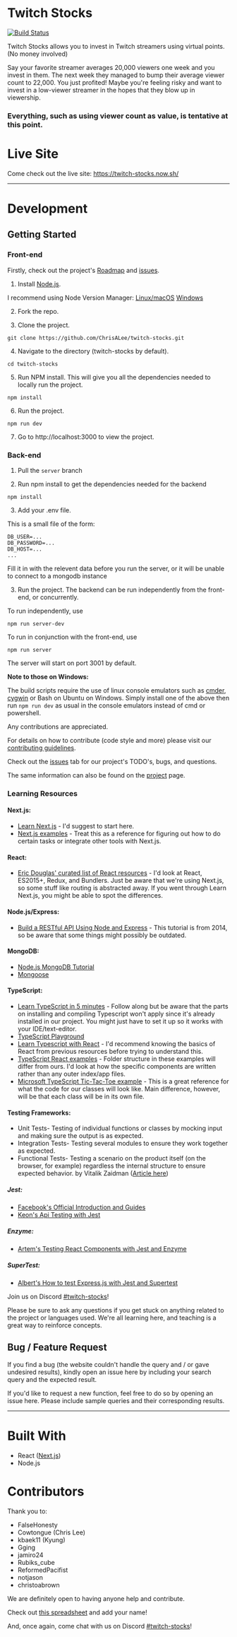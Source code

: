 # Twitch Stocks
[![Build Status](https://travis-ci.org/ChrisALee/twitch-stocks.svg?branch=master)](https://travis-ci.org/ChrisALee/twitch-stocks)


Twitch Stocks allows you to invest in Twitch streamers using virtual points. (No money involved)

Say your favorite streamer averages 20,000 viewers one week and you invest in them.
The next week they managed to bump their average viewer count to 22,000. You just profited!
Maybe you're feeling risky and want to invest in a low-viewer streamer in the hopes that they blow up in viewership.

### Everything, such as using viewer count as value, is tentative at this point.

# Live Site
Come check out the live site: https://twitch-stocks.now.sh/

---

# Development

## Getting Started

### Front-end

Firstly, check out the project's [Roadmap](https://github.com/ChrisALee/twitch-stocks/wiki/Roadmap) and [issues](https://github.com/ChrisALee/twitch-stocks/issues).

1. Install [Node.js](https://nodejs.org/en/ "Node.js").

I recommend using Node Version Manager: [Linux/macOS](https://github.com/creationix/nvm)  [Windows](https://github.com/coreybutler/nvm-windows)

2. Fork the repo.

3. Clone the project.

```
git clone https://github.com/ChrisALee/twitch-stocks.git
```

4. Navigate to the directory (twitch-stocks by default).

```
cd twitch-stocks
```

5. Run NPM install. This will give you all the dependencies needed to locally run the project.

```
npm install
```

6. Run the project.

```
npm run dev
```

7. Go to http://localhost:3000 to view the project.

### Back-end

1. Pull the `server` branch

2. Run npm install to get the dependencies needed for the backend

```
npm install
```

3. Add your .env file.

This is a small file of the form:

```
DB_USER=...
DB_PASSWORD=...
DB_HOST=...
...
```

Fill it in with the relevent data before you run the server, or it will be unable to connect to a mongodb instance

3. Run the project. The backend can be run independently from the front-end, or concurrently.

To run independently, use

```
npm run server-dev
```

To run in conjunction with the front-end, use

```
npm run server
```

The server will start on port 3001 by default.

**Note to those on Windows:**

The build scripts require the use of linux console emulators such as [cmder](http://cmder.net/), [cygwin](https://www.cygwin.com/) or Bash on Ubuntu on Windows. Simply install one of the above then run `npm run dev` as usual in the console emulators instead of cmd or powershell.

Any contributions are appreciated.

For details on how to contribute (code style and more) please visit our [contributing guidelines](CONTRIBUTING.md).

Check out the [issues](https://github.com/ChrisALee/twitch-stocks/issues) tab for our project's TODO's, bugs, and questions.


The same information can also be found on the [project](https://github.com/ChrisALee/twitch-stocks/projects/1) page.

### Learning Resources

#### Next.js: 
* [Learn Next.js](https://learnnextjs.com/ "Learn Nextjs") - I'd suggest to start here.
* [Next.js examples](https://github.com/zeit/next.js/tree/v3-beta/examples "Next.js examples") - Treat this as a reference for figuring out how to do certain tasks or integrate other tools with Next.js.

#### React:
* [Eric Douglas' curated list of React resources](https://github.com/ericdouglas/react-learning) - I'd look at React, ES2015+, Redux, and Bundlers. Just be aware that we're using Next.js, so some stuff like routing is abstracted away. If you went through Learn Next.js, you might be able to spot the differences.

#### Node.js/Express:
* [Build a RESTful API Using Node and Express](https://scotch.io/tutorials/build-a-restful-api-using-node-and-express-4) - This tutorial is from 2014, so be aware that some things might possibly be outdated.

#### MongoDB:
* [Node.js MongoDB Tutorial](https://www.guru99.com/node-js-mongodb.html)
* [Mongoose](https://scotch.io/tutorials/using-mongoosejs-in-node-js-and-mongodb-applications)

#### TypeScript:
* [Learn TypeScript in 5 minutes](https://www.typescriptlang.org/docs/handbook/typescript-in-5-minutes.html) - Follow along but be aware that the parts on installing and compiling Typescript won't apply since it's already installed in our project. You might just have to set it up so it works with your IDE/text-editor.
* [TypeScript Playground](https://www.typescriptlang.org/play/index.html)
* [Learn Typescript with React](https://www.typescriptlang.org/docs/handbook/jsx.html) - I'd recommend knowing the basics of React from previous resources before trying to understand this.
* [TypeScript React examples](https://github.com/Lemoncode/react-typescript-samples) - Folder structure in these examples will differ from ours. I'd look at how the specific components are written rather than any outer index/app files.
* [Microsoft TypeScript Tic-Tac-Toe example](https://github.com/Microsoft/TypeScript-React-Conversion-Guide/blob/master/TicTacToe_TS/src/board.tsx) - This is a great reference for what the code for our classes will look like. Main difference, however, will be that each class will be in its own file.

#### Testing Frameworks:
* Unit Tests- Testing of individual functions or classes by mocking input and making sure the output is as expected.
* Integration Tests- Testing several modules to ensure they work together as expected.
* Functional Tests- Testing a scenario on the product itself (on the browser, for example) regardless the internal structure to ensure expected behavior.
by Vitalik Zaidman ([Article here](https://medium.com/powtoon-engineering/a-complete-guide-to-testing-javascript-in-2017-a217b4cd5a2a))

##### Jest:
* [Facebook's Official Introduction and Guides](https://facebook.github.io/jest/docs/getting-started.html#content)
* [Keon's Api Testing with Jest](https://hackernoon.com/api-testing-with-jest-d1ab74005c0a)

##### Enzyme:
* [Artem's Testing React Components with Jest and Enzyme](https://hackernoon.com/testing-react-components-with-jest-and-enzyme-41d592c174f)

##### SuperTest:
* [Albert's How to test Express.js with Jest and Supertest](http://www.albertgao.xyz/2017/05/24/how-to-test-expressjs-with-jest-and-supertest/)

Join us on Discord [#twitch-stocks](https://discord.gg/TWtSNdQ "#twitch-stocks")!

Please be sure to ask any questions if you get stuck on anything related to the project or languages used.
We're all learning here, and teaching is a great way to reinforce concepts.

## Bug / Feature Request

If you find a bug (the website couldn't handle the query and / or gave undesired results), kindly open an issue here by including your search query and the expected result.

If you'd like to request a new function, feel free to do so by opening an issue here. Please include sample queries and their corresponding results.

---

# Built With

* React ([Next.js](https://github.com/zeit/next.js "Next.js"))
* Node.js


# Contributors

Thank you to:

* FalseHonesty
* Cowtongue (Chris Lee)
* kbaek11 (Kyung)
* Gging
* jamiro24
* Rubiks_cube
* ReformedPacifist
* notjason
* christoabrown


We are definitely open to having anyone help and contribute.


Check out [this spreadsheet](https://docs.google.com/spreadsheets/d/1bagEOztm2Xc8Jy4QuxvFzflC8ZwQ6hvCaJcULJ9OEAU/edit#gid=0<Paste>) and add your name!


And, once again, come chat with us on Discord [#twitch-stocks](https://discord.gg/TWtSNdQ "#twitch-stocks")!

